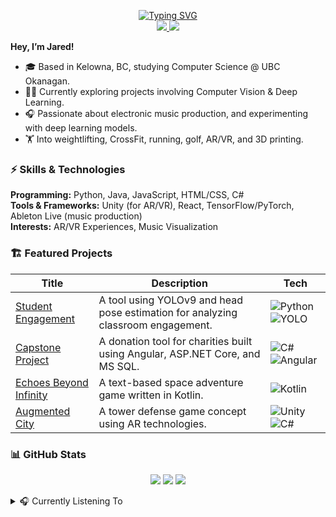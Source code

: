 <p align="center">
<a href="https://github.com/Jared">
    <img src="https://readme-typing-svg.demolab.com?font=Georgia&size=18&duration=2000&pause=100&multiline=true&width=500&height=80&lines=Jared;Computer+Science+Student+%7C+Developer;Health+Sci+Enthusiast+%7C+Electronic+Music+Producer" alt="Typing SVG" />
</a>
<br/>

<!-- Add any personal links you have here -->
<!-- Example:
<a href="https://your-website.com">
    <img src="https://img.shields.io/badge/Website-YourSite-red?style=flat-square">
</a>  
-->
<a href="mailto:jared.waldroff@gmail.com">
    <img src="https://img.shields.io/badge/-Email-red?style=flat-square&logo=gmail&logoColor=white">
</a>

<a href="https://www.linkedin.com/in/jaredwaldroff">
    <img src="https://img.shields.io/badge/-Linkedin-blue?style=flat-square&logo=linkedin">
</a>

</p>

**Hey, I’m Jared!**  
- 🎓 Based in Kelowna, BC, studying Computer Science @ UBC Okanagan.  
- 👨‍💻 Currently exploring projects involving Computer Vision & Deep Learning.  
- 🎧 Passionate about electronic music production, and experimenting with deep learning models.  
- 🏋️ Into weightlifting, CrossFit, running, golf, AR/VR, and 3D printing.  

### ⚡ Skills & Technologies
**Programming:** Python, Java, JavaScript, HTML/CSS, C#  
**Tools & Frameworks:** Unity (for AR/VR), React, TensorFlow/PyTorch, Ableton Live (music production)  
**Interests:** AR/VR Experiences, Music Visualization  

### 🏗️ Featured Projects

| Title | Description | Tech |
|-------|-------------|------|
| [Student Engagement](https://github.com/Jared-Waldroff/StudentEngagement) | A tool using YOLOv9 and head pose estimation for analyzing classroom engagement. | ![Python](https://img.shields.io/badge/Python-black?style=flat-square&logo=python) ![YOLO](https://img.shields.io/badge/YOLO-black?style=flat-square&logo=python) |
| [Capstone Project](https://github.com/COSC-499-W2024/capstone-project-team-6-003) | A donation tool for charities built using Angular, ASP.NET Core, and MS SQL. | ![C#](https://img.shields.io/badge/C%23-black?style=flat-square&logo=csharp) ![Angular](https://img.shields.io/badge/Angular-black?style=flat-square&logo=angular) |
| [Echoes Beyond Infinity](https://github.com/Jared-Waldroff/EchoesBeyondInfinity) | A text-based space adventure game written in Kotlin. | ![Kotlin](https://img.shields.io/badge/Kotlin-black?style=flat-square&logo=kotlin) |
| [Augmented City](https://github.com/Jared-Waldroff/AugmentedCity) | A tower defense game concept using AR technologies. | ![Unity](https://img.shields.io/badge/Unity-black?style=flat-square&logo=unity) ![C#](https://img.shields.io/badge/C%23-black?style=flat-square&logo=csharp) |

### 📊 GitHub Stats
<p align="center">
<img src="http://github-profile-summary-cards.vercel.app/api/cards/profile-details?username=Jared-Waldroff&theme=dracula" />
<img src="http://github-profile-summary-cards.vercel.app/api/cards/repos-per-language?username=Jared-Waldroff&theme=dracula" />
<img src="http://github-profile-summary-cards.vercel.app/api/cards/most-commit-language?username=Jared-Waldroff&theme=dracula" />
</p>

<details>
<summary>🎧 Currently Listening To</summary>
<br>
[![spotify-github-profile](https://spotify-github-profile.vercel.app/api/view?uid=jared.waldroff&cover_image=true&theme=novatorem&show_offline=true&bar_color=53b14f&bar_color_cover=false)](https://open.spotify.com/user/jared.waldroff)
</details>
